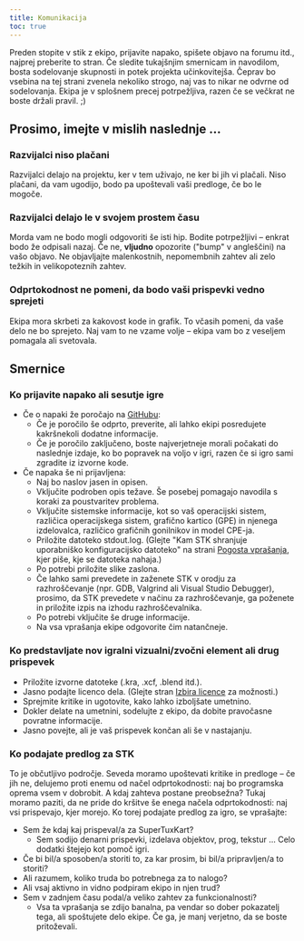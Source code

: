 ```yaml
---
title: Komunikacija
toc: true
---
```

Preden stopite v stik z ekipo, prijavite napako, spišete objavo na forumu itd., najprej preberite to stran. Če sledite tukajšnjim smernicam in navodilom, bosta sodelovanje skupnosti in potek projekta učinkovitejša. Čeprav bo vsebina na tej strani zvenela nekoliko strogo, naj vas to nikar ne odvrne od sodelovanja. Ekipa je v splošnem precej potrpežljiva, razen če se večkrat ne boste držali pravil. ;)

## Prosimo, imejte v mislih naslednje ...

### Razvijalci niso plačani

Razvijalci delajo na projektu, ker v tem uživajo, ne ker bi jih vi plačali. Niso plačani, da vam ugodijo, bodo pa upoštevali vaši predloge, če bo le mogoče.

### Razvijalci delajo le v svojem prostem času
Morda vam ne bodo mogli odgovoriti še isti hip. Bodite potrpežljivi – enkrat bodo že odpisali nazaj. Če ne, **vljudno** opozorite ("bump" v angleščini) na vašo objavo. Ne objavljajte malenkostnih, nepomembnih zahtev ali zelo težkih in velikopoteznih zahtev.

### Odprtokodnost ne pomeni, da bodo vaši prispevki vedno sprejeti
Ekipa mora skrbeti za kakovost kode in grafik. To včasih pomeni, da vaše delo ne bo sprejeto. Naj vam to ne vzame volje – ekipa vam bo z veseljem pomagala ali svetovala.

## Smernice

### Ko prijavite napako ali sesutje igre

* Če o napaki že poročajo na [GitHubu](https://github.com/supertuxkart/stk-code/issues?q=is%3Aissue):
  * Če je poročilo še odprto, preverite, ali lahko ekipi posredujete kakršnekoli dodatne informacije.
  * Če je poročilo zaključeno, boste najverjetneje morali počakati do naslednje izdaje, ko bo popravek na voljo v igri, razen če si igro sami zgradite iz izvorne kode.
* Če napaka še ni prijavljena:
  * Naj bo naslov jasen in opisen.
  * Vključite podroben opis težave. Še posebej pomagajo navodila s koraki za poustvaritev problema.
  * Vključite sistemske informacije, kot so vaš operacijski sistem, različica operacijskega sistem, grafično kartico (GPE) in njenega izdelovalca, različico grafičnih gonilnikov in model CPE-ja.
  * Priložite datoteko stdout.log. (Glejte "Kam STK shranjuje uporabniško konfiguracijsko datoteko" na strani [Pogosta vprašanja](FAQ), kjer piše, kje se datoteka nahaja.)
  * Po potrebi priložite slike zaslona.
  * Če lahko sami prevedete in zaženete STK v orodju za razhroščevanje (npr. GDB, Valgrind ali Visual Studio Debugger), prosimo, da STK prevedete v načinu za razhroščevanje, ga poženete in priložite izpis na izhodu razhroščevalnika.
  * Po potrebi vključite še druge informacije.
  * Na vsa vprašanja ekipe odgovorite čim natančneje.

### Ko predstavljate nov igralni vizualni/zvočni element ali drug prispevek

* Priložite izvorne datoteke (.kra, .xcf, .blend itd.).
* Jasno podajte licenco dela. (Glejte stran [Izbira licence](Licensing) za možnosti.)
* Sprejmite kritike in ugotovite, kako lahko izboljšate umetnino.
* Dokler delate na umetnini, sodelujte z ekipo, da dobite pravočasne povratne informacije.
* Jasno povejte, ali je vaš prispevek končan ali še v nastajanju.

### Ko podajate predlog za STK

To je občutljivo področje. Seveda moramo upoštevati kritike in predloge – če jih ne, delujemo proti enemu od načel odprtokodnosti: naj bo programska oprema vsem v dobrobit. A kdaj zahteva postane preobsežna? Tukaj moramo paziti, da ne pride do kršitve še enega načela odprtokodnosti: naj vsi prispevajo, kjer morejo. Ko torej podajate predlog za igro, se vprašajte:

* Sem že kdaj kaj prispeval/a za SuperTuxKart?
  * Sem sodijo denarni prispevki, izdelava objektov, prog, tekstur ... Celo dodatki štejejo kot pomoč igri.
* Če bi bil/a sposoben/a storiti to, za kar prosim, bi bil/a pripravljen/a to storiti?
* Ali razumem, koliko truda bo potrebnega za to nalogo?
* Ali vsaj aktivno in vidno podpiram ekipo in njen trud?
* Sem v zadnjem času podal/a veliko zahtev za funkcionalnosti?
  * Vsa ta vprašanja se zdijo banalna, pa vendar so dober pokazatelj tega, ali spoštujete delo ekipe. Če ga, je manj verjetno, da se boste pritoževali.
